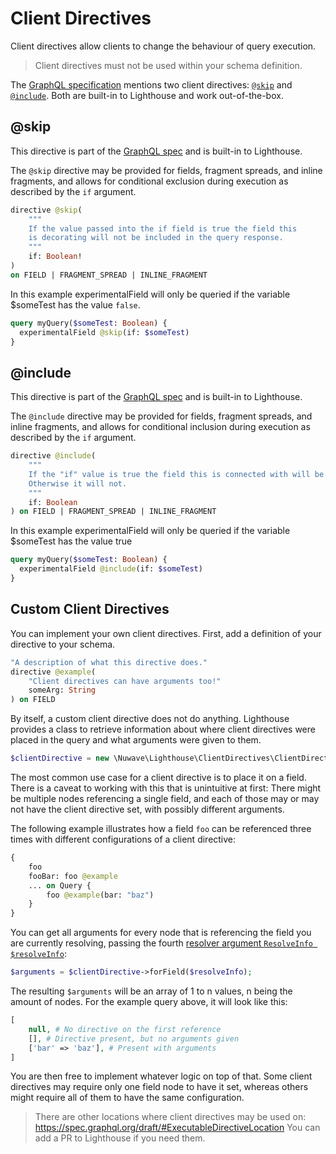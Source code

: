 # Client Directives

Client directives allow clients to change the behaviour of query execution.

> Client directives must not be used within your schema definition.

The [GraphQL specification](https://graphql.github.io/graphql-spec/June2018/#sec-Type-System.Directives)
mentions two client directives: [`@skip`](#skip) and [`@include`](#include).
Both are built-in to Lighthouse and work out-of-the-box.

## @skip

This directive is part of the [GraphQL spec](https://graphql.github.io/graphql-spec/June2018/#sec--include)
and is built-in to Lighthouse. 

The `@skip` directive may be provided for fields, fragment spreads, and inline fragments, and allows for conditional 
exclusion during execution as described by the `if` argument.

```graphql
directive @skip(
    """
    If the value passed into the if field is true the field this 
    is decorating will not be included in the query response.
    """
    if: Boolean!
) 
on FIELD | FRAGMENT_SPREAD | INLINE_FRAGMENT
```

In this example experimentalField will only be queried if the variable $someTest has the value `false`.

```graphql
query myQuery($someTest: Boolean) {
  experimentalField @skip(if: $someTest)
}
```

## @include

This directive is part of the [GraphQL spec](https://graphql.github.io/graphql-spec/June2018/#sec--include) 
and is built-in to Lighthouse. 

The `@include` directive may be provided for fields, fragment spreads, and inline fragments, 
and allows for conditional inclusion during execution as described by the `if` argument.

```graphql
directive @include(
    """
    If the "if" value is true the field this is connected with will be included in the query response.
    Otherwise it will not.
    """
    if: Boolean
) on FIELD | FRAGMENT_SPREAD | INLINE_FRAGMENT

```

In this example experimentalField will only be queried if the variable $someTest has the value true

```graphql
query myQuery($someTest: Boolean) {
  experimentalField @include(if: $someTest)
}
```

## Custom Client Directives

You can implement your own client directives.
First, add a definition of your directive to your schema.

```graphql
"A description of what this directive does."
directive @example(
    "Client directives can have arguments too!"
    someArg: String
) on FIELD
```

By itself, a custom client directive does not do anything.
Lighthouse provides a class to retrieve information about where client directives
were placed in the query and what arguments were given to them.

```php
$clientDirective = new \Nuwave\Lighthouse\ClientDirectives\ClientDirective('example');
```

The most common use case for a client directive is to place it on a field. There is a caveat
to working with this that is unintuitive at first: There might be multiple nodes referencing a single
field, and each of those may or may not have the client directive set, with possibly different arguments.

The following example illustrates how a field `foo` can be referenced three times with different
configurations of a client directive:

```graphql
{
    foo
    fooBar: foo @example
    ... on Query {
        foo @example(bar: "baz")
    }
}
```

You can get all arguments for every node that is referencing the field you are currently
resolving, passing the fourth [resolver argument `ResolveInfo $resolveInfo`](../api-reference/resolvers.md#resolver-function-signature):

```php
$arguments = $clientDirective->forField($resolveInfo);
```

The resulting `$arguments` will be an array of 1 to n values, n being the amount of nodes.
For the example query above, it will look like this:

```php
[
    null, # No directive on the first reference
    [], # Directive present, but no arguments given
    ['bar' => 'baz'], # Present with arguments
]
```

You are then free to implement whatever logic on top of that. Some client directives may require
only one field node to have it set, whereas others might require all of them to have the same configuration.

> There are other locations where client directives may be used on: https://spec.graphql.org/draft/#ExecutableDirectiveLocation
> You can add a PR to Lighthouse if you need them.
